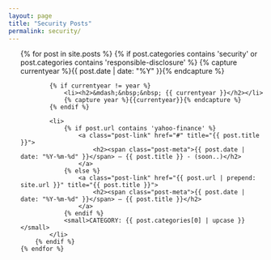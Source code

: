 ```yaml
---
layout: page
title: "Security Posts"
permalink: security/
---
```


<ul class="post-list">
	{% for post in site.posts %}
		{% if post.categories contains 'security' or post.categories contains 'responsible-disclosure' %}
			{% capture currentyear %}{{ post.date | date: "%Y" }}{% endcapture %}

			{% if currentyear != year %}
				<li><h2>&mdash;&nbsp;&nbsp; {{ currentyear }}</h2></li>
				{% capture year %}{{currentyear}}{% endcapture %}
			{% endif %}

			<li>
				{% if post.url contains 'yahoo-finance' %}
					<a class="post-link" href="#" title="{{ post.title }}">
						<h2><span class="post-meta">{{ post.date | date: "%Y-%m-%d" }}</span> – {{ post.title }} - (soon..)</h2>
					</a>
				{% else %}
					<a class="post-link" href="{{ post.url | prepend: site.url }}" title="{{ post.title }}">
						<h2><span class="post-meta">{{ post.date | date: "%Y-%m-%d" }}</span> – {{ post.title }}</h2>
					</a>
				{% endif %}
				<small>CATEGORY: {{ post.categories[0] | upcase }}</small>
			</li>
		{% endif %}
	{% endfor %}
</ul>
